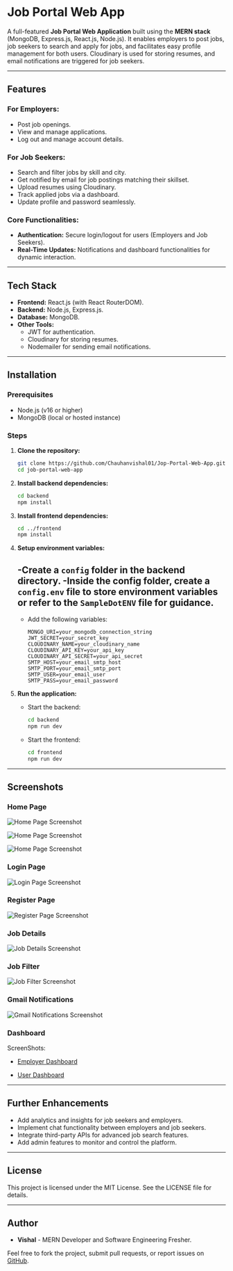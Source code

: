 # Job Portal Web App

A full-featured **Job Portal Web Application** built using the **MERN stack** (MongoDB, Express.js, React.js, Node.js). It enables employers to post jobs, job seekers to search and apply for jobs, and facilitates easy profile management for both users. Cloudinary is used for storing resumes, and email notifications are triggered for job seekers.

---

## Features

### For Employers:
- Post job openings.
- View and manage applications.
- Log out and manage account details.

### For Job Seekers:
- Search and filter jobs by skill and city.
- Get notified by email for job postings matching their skillset.
- Upload resumes using Cloudinary.
- Track applied jobs via a dashboard.
- Update profile and password seamlessly.

### Core Functionalities:
- **Authentication:** Secure login/logout for users (Employers and Job Seekers).
- **Real-Time Updates:** Notifications and dashboard functionalities for dynamic interaction.

---

## Tech Stack

- **Frontend:** React.js (with React RouterDOM).
- **Backend:** Node.js, Express.js.
- **Database:** MongoDB.
- **Other Tools:**
  - JWT for authentication.
  - Cloudinary for storing resumes.
  - Nodemailer for sending email notifications.

---

## Installation

### Prerequisites
- Node.js (v16 or higher)
- MongoDB (local or hosted instance)

### Steps

1. **Clone the repository:**
   ```bash
   git clone https://github.com/Chauhanvishal01/Jop-Portal-Web-App.git
   cd job-portal-web-app
   ```

2. **Install backend dependencies:**
   ```bash
   cd backend
   npm install
   ```

3. **Install frontend dependencies:**
   ```bash
   cd ../frontend
   npm install
   ```

4. **Setup environment variables:**

   -Create a `config` folder in the backend directory.
   -Inside the config folder, create a `config.env` file to store environment variables or refer to the `SampleDotENV` file for guidance.
   - 
   - Add the following variables:
     ```env
     MONGO_URI=your_mongodb_connection_string
     JWT_SECRET=your_secret_key
     CLOUDINARY_NAME=your_cloudinary_name
     CLOUDINARY_API_KEY=your_api_key
     CLOUDINARY_API_SECRET=your_api_secret
     SMTP_HOST=your_email_smtp_host
     SMTP_PORT=your_email_smtp_port
     SMTP_USER=your_email_user
     SMTP_PASS=your_email_password
     ```

5. **Run the application:**
   - Start the backend:
     ```bash
     cd backend
     npm run dev
     ```
   - Start the frontend:
     ```bash
     cd frontend
     npm run dev
     ```

---

## Screenshots

### Home Page
![Home Page Screenshot](./frontend/screenshots/home.png)

![Home Page Screenshot](./frontend/screenshots/home2.png)

![Home Page Screenshot](./frontend/screenshots/home3.png)

### Login Page
![Login Page Screenshot](./frontend/screenshots/login.png)

### Register Page
![Register Page Screenshot](./frontend/screenshots/register.png)

### Job Details
![Job Details Screenshot](./frontend//screenshots/jobs.png)

### Job Filter
![Job Filter Screenshot](./frontend/screenshots/jobfilter.png)

### Gmail Notifications
![Gmail Notifications Screenshot](./frontend/screenshots/gmailnotificationsend.png)

### Dashboard
ScreenShots: 
- [Employer Dashboard](https://github.com/Chauhanvishal01/Jop-Portal-Web-App/tree/main/frontend/screenshots/employer)

- [User Dashboard](https://github.com/Chauhanvishal01/Jop-Portal-Web-App/tree/main/frontend/screenshots/user)

---

## Further Enhancements
- Add analytics and insights for job seekers and employers.
- Implement chat functionality between employers and job seekers.
- Integrate third-party APIs for advanced job search features.
- Add admin features to monitor and control the platform.

---

## License
This project is licensed under the MIT License. See the LICENSE file for details.

---

## Author
- **Vishal** - MERN Developer and Software Engineering Fresher.

Feel free to fork the project, submit pull requests, or report issues on [GitHub](https://github.com/Chauhanvishal01/Jop-Portal-Web-App).

